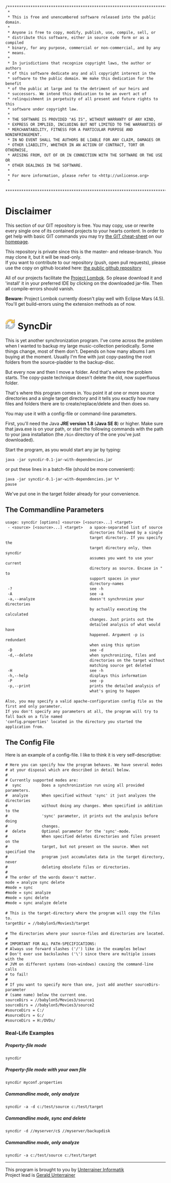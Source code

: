 ```
/**************************************************************************
 * 
 * This is free and unencumbered software released into the public domain.
 *
 * Anyone is free to copy, modify, publish, use, compile, sell, or
 * distribute this software, either in source code form or as a compiled
 * binary, for any purpose, commercial or non-commercial, and by any
 * means.
 *
 * In jurisdictions that recognize copyright laws, the author or authors
 * of this software dedicate any and all copyright interest in the
 * software to the public domain. We make this dedication for the benefit
 * of the public at large and to the detriment of our heirs and
 * successors. We intend this dedication to be an overt act of
 * relinquishment in perpetuity of all present and future rights to this
 * software under copyright law.
 *
 * THE SOFTWARE IS PROVIDED "AS IS", WITHOUT WARRANTY OF ANY KIND,
 * EXPRESS OR IMPLIED, INCLUDING BUT NOT LIMITED TO THE WARRANTIES OF
 * MERCHANTABILITY, FITNESS FOR A PARTICULAR PURPOSE AND NONINFRINGEMENT.
 * IN NO EVENT SHALL THE AUTHORS BE LIABLE FOR ANY CLAIM, DAMAGES OR
 * OTHER LIABILITY, WHETHER IN AN ACTION OF CONTRACT, TORT OR OTHERWISE,
 * ARISING FROM, OUT OF OR IN CONNECTION WITH THE SOFTWARE OR THE USE OR
 * OTHER DEALINGS IN THE SOFTWARE.
 *
 * For more information, please refer to <http://unlicense.org>
 * 
 ***************************************************************************/
```
 
# Disclaimer

This section of our GIT repository is free. You may copy, use or rewrite every single one of its contained projects to your hearts content.
In order to get help with basic GIT commands you may try [the GIT cheat-sheet][coding] on our [homepage][homepage].  

This repository is private since this is the master- and release-branch. You may clone it, but it will be read-only.  
If you want to contribute to our repository (push, open pull requests), please use the copy on github located here: [the public github repository][github]

All of our projects facilitate the [Project Lombok][lombok]. So please download it and 'install' it in your preferred IDE by clicking on the downloaded jar-file. Then all compile-errors should vanish.  

**Beware:** Project Lombok currently doesn't play well with Eclipse Mars (4.5). You'll get build-errors using the extension methods as of now.


# [![SyncDir Icon](icon.png)][icon_linkback] SyncDir
This is yet another synchronization program.
I've come across the problem when I wanted to backup my large music-collection periodically. Some things change, most of them don't. Depends on how many albums I am buying at the moment.
Usually I'm fine with just copy-pasting the root folders from the source-pladder to the backup-disc.

But every now and then I move a folder. And that's where the problem starts. The copy-paste technique doesn't delete the old, now superfluous folder.

That's where this program comes in. You point it at one or more source directories and a single target directory and it tells you exactly how many files and folders there are to create/replace/delete and then does so.

You may use it with a config-file or command-line parameters.

First, you'll need the Java **JRE version 1.8** (**Java SE 8**) or higher.
Make sure that java.exe is on your path, or start the following commands with the path to your java installation (the `/bin` directory of the one you've just downloaded).

Start the program, as you would start any jar by typing:
```
java -jar syncdir-0.1-jar-with-dependencies.jar
```
or put these lines in a batch-file (should be more convenient):
```
java -jar syncdir-0.1-jar-with-dependencies.jar %*
pause
```
We've put one in the target folder already for your convenience.

## The Commandline Parameters

```dos
usage: syncdir [options] <source> [<source>...] <target>
 - <source> [<source>...] <target>   a space-separated list of source
                                     directories followed by a single
                                     target directory. If you specify the
                                     target directory only, then syncdir
                                     assumes you want to use your current
                                     directory as source. Encase in " to
                                     support spaces in your
                                     directory-names
 -?                                  see -h
 -A                                  see -a
 -a,--analyze                        doesn't synchronize your directories
                                     by actually executing the calculated
                                     changes. Just prints out the
                                     detailed analysis of what would have
                                     happened. Argument -p is redundant
                                     when using this option
 -D                                  see -d
 -d,--delete                         when synchronizing, files and
                                     directories on the target without
                                     matching source get deleted
 -H                                  see -h
 -h,--help                           displays this information
 -P                                  see -p
 -p,--print                          prints the detailed analysis of
                                     what's going to happen
                                     
Also, you may specify a valid apache-configuration config file as the first and only parameter.
If you don't specify any parameters at all, the program will try to fall back on a file named
'config.properties' located in the directory you started the application from.
```

## The Config File  

Here is an example of a config-file. I like to think it is very self-descriptive:

``` properties
# Here you can specify how the program behaves. We have several modes
# at your disposal which are described in detail below.
#
# Currently supported modes are:
#  sync			Does a synchronization run using all provided parameters.
#  analyze		When specified without 'sync' it just analyzes the directories
#				without doing any changes. When specified in addition to the
#				'sync' parameter, it prints out the analysis before doing
#				changes.
#  delete		Optional parameter for the 'sync'-mode.
#				When specified deletes directories and files present on the
#				target, but not present on the source. When not specified the
#				program just accumulates data in the target directory, never
#				deleting obsolete files or directories.
#
# The order of the words doesn't matter.
mode = analyze sync delete
#mode = sync
#mode = sync analyze
#mode = sync delete
#mode = sync analyze delete

# This is the target-directory where the program will copy the files to. 
targetDir = //babylon5/Movies3/target

# The directories where your source-files and directories are located.
#
# IMPORTANT FOR ALL PATH-SPECIFICATIONS:
# Always use forward slashes ('/') like in the examples below!
# Don't ever use backslashes ('\') since there are multiple issues with the
# JVM on different systems (non-windows) causing the command-line calls
# to fail!
#
# If you want to specify more than one, just add another sourceDirs-parameter
# (same name) below the current one.
sourceDirs = //babylon5/Movies3/source1
sourceDirs = //babylon5/Movies3/source2
#sourceDirs = C:/
#sourceDirs = G:/
#sourceDirs = H:/DVDs/
```

### Real-Life Examples  

##### Property-file mode
```dos
syncdir
```

##### Property-file mode with your own file
```dos
syncdir myconf.properties
```

##### Commandline mode, only analyze  
```dos
syncdir -a -d c:/test/source c:/test/target
```

##### Commandline mode, sync and delete
```dos
syncdir -d //myserver/c$ //myserver/backupdisk
```

##### Commandline mode, only analyze 
```dos
syncdir -a c:/test/source c:/test/target
```

---
This program is brought to you by [Unterrainer Informatik][homepage]  
Project lead is [Gerald Unterrainer][geraldmail]

[geraldmail]: mailto:gerald@unterrainer.info
[homepage]: http://www.unterrainer.info
[coding]: http://www.unterrainer.info/Home/Coding
[makemkv]: http://www.makemkv.com/
[lombok]: https://projectlombok.org
[github]: https://github.com/UnterrainerInformatik/syncdir
[icon_linkback]: http://www.visualpharm.com/
